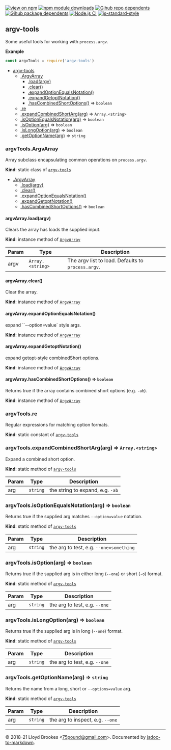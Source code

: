 [![view on npm](https://badgen.net/npm/v/argv-tools)](https://www.npmjs.org/package/argv-tools)
[![npm module downloads](https://badgen.net/npm/dt/argv-tools)](https://www.npmjs.org/package/argv-tools)
[![Gihub repo dependents](https://badgen.net/github/dependents-repo/75lb/argv-tools)](https://github.com/75lb/argv-tools/network/dependents?dependent_type=REPOSITORY)
[![Gihub package dependents](https://badgen.net/github/dependents-pkg/75lb/argv-tools)](https://github.com/75lb/argv-tools/network/dependents?dependent_type=PACKAGE)
[![Node.js CI](https://github.com/75lb/argv-tools/actions/workflows/node.js.yml/badge.svg)](https://github.com/75lb/argv-tools/actions/workflows/node.js.yml)
[![js-standard-style](https://img.shields.io/badge/code%20style-standard-brightgreen.svg)](https://github.com/feross/standard)

<a name="module_argv-tools"></a>

## argv-tools
Some useful tools for working with `process.argv`.

**Example**  
```js
const argvTools = require('argv-tools')
```

* [argv-tools](#module_argv-tools)
    * [.ArgvArray](#module_argv-tools.ArgvArray)
        * [.load(argv)](#module_argv-tools.ArgvArray+load)
        * [.clear()](#module_argv-tools.ArgvArray+clear)
        * [.expandOptionEqualsNotation()](#module_argv-tools.ArgvArray+expandOptionEqualsNotation)
        * [.expandGetoptNotation()](#module_argv-tools.ArgvArray+expandGetoptNotation)
        * [.hasCombinedShortOptions()](#module_argv-tools.ArgvArray+hasCombinedShortOptions) ⇒ <code>boolean</code>
    * [.re](#module_argv-tools.re)
    * [.expandCombinedShortArg(arg)](#module_argv-tools.expandCombinedShortArg) ⇒ <code>Array.&lt;string&gt;</code>
    * [.isOptionEqualsNotation(arg)](#module_argv-tools.isOptionEqualsNotation) ⇒ <code>boolean</code>
    * [.isOption(arg)](#module_argv-tools.isOption) ⇒ <code>boolean</code>
    * [.isLongOption(arg)](#module_argv-tools.isLongOption) ⇒ <code>boolean</code>
    * [.getOptionName(arg)](#module_argv-tools.getOptionName) ⇒ <code>string</code>

<a name="module_argv-tools.ArgvArray"></a>

### argvTools.ArgvArray
Array subclass encapsulating common operations on `process.argv`.

**Kind**: static class of [<code>argv-tools</code>](#module_argv-tools)  

* [.ArgvArray](#module_argv-tools.ArgvArray)
    * [.load(argv)](#module_argv-tools.ArgvArray+load)
    * [.clear()](#module_argv-tools.ArgvArray+clear)
    * [.expandOptionEqualsNotation()](#module_argv-tools.ArgvArray+expandOptionEqualsNotation)
    * [.expandGetoptNotation()](#module_argv-tools.ArgvArray+expandGetoptNotation)
    * [.hasCombinedShortOptions()](#module_argv-tools.ArgvArray+hasCombinedShortOptions) ⇒ <code>boolean</code>

<a name="module_argv-tools.ArgvArray+load"></a>

#### argvArray.load(argv)
Clears the array has loads the supplied input.

**Kind**: instance method of [<code>ArgvArray</code>](#module_argv-tools.ArgvArray)  

| Param | Type | Description |
| --- | --- | --- |
| argv | <code>Array.&lt;string&gt;</code> | The argv list to load. Defaults to `process.argv`. |

<a name="module_argv-tools.ArgvArray+clear"></a>

#### argvArray.clear()
Clear the array.

**Kind**: instance method of [<code>ArgvArray</code>](#module_argv-tools.ArgvArray)  
<a name="module_argv-tools.ArgvArray+expandOptionEqualsNotation"></a>

#### argvArray.expandOptionEqualsNotation()
expand ``--option=value` style args.

**Kind**: instance method of [<code>ArgvArray</code>](#module_argv-tools.ArgvArray)  
<a name="module_argv-tools.ArgvArray+expandGetoptNotation"></a>

#### argvArray.expandGetoptNotation()
expand getopt-style combinedShort options.

**Kind**: instance method of [<code>ArgvArray</code>](#module_argv-tools.ArgvArray)  
<a name="module_argv-tools.ArgvArray+hasCombinedShortOptions"></a>

#### argvArray.hasCombinedShortOptions() ⇒ <code>boolean</code>
Returns true if the array contains combined short options (e.g. `-ab`).

**Kind**: instance method of [<code>ArgvArray</code>](#module_argv-tools.ArgvArray)  
<a name="module_argv-tools.re"></a>

### argvTools.re
Regular expressions for matching option formats.

**Kind**: static constant of [<code>argv-tools</code>](#module_argv-tools)  
<a name="module_argv-tools.expandCombinedShortArg"></a>

### argvTools.expandCombinedShortArg(arg) ⇒ <code>Array.&lt;string&gt;</code>
Expand a combined short option.

**Kind**: static method of [<code>argv-tools</code>](#module_argv-tools)  

| Param | Type | Description |
| --- | --- | --- |
| arg | <code>string</code> | the string to expand, e.g. `-ab` |

<a name="module_argv-tools.isOptionEqualsNotation"></a>

### argvTools.isOptionEqualsNotation(arg) ⇒ <code>boolean</code>
Returns true if the supplied arg matches `--option=value` notation.

**Kind**: static method of [<code>argv-tools</code>](#module_argv-tools)  

| Param | Type | Description |
| --- | --- | --- |
| arg | <code>string</code> | the arg to test, e.g. `--one=something` |

<a name="module_argv-tools.isOption"></a>

### argvTools.isOption(arg) ⇒ <code>boolean</code>
Returns true if the supplied arg is in either long (`--one`) or short (`-o`) format.

**Kind**: static method of [<code>argv-tools</code>](#module_argv-tools)  

| Param | Type | Description |
| --- | --- | --- |
| arg | <code>string</code> | the arg to test, e.g. `--one` |

<a name="module_argv-tools.isLongOption"></a>

### argvTools.isLongOption(arg) ⇒ <code>boolean</code>
Returns true if the supplied arg is in long (`--one`) format.

**Kind**: static method of [<code>argv-tools</code>](#module_argv-tools)  

| Param | Type | Description |
| --- | --- | --- |
| arg | <code>string</code> | the arg to test, e.g. `--one` |

<a name="module_argv-tools.getOptionName"></a>

### argvTools.getOptionName(arg) ⇒ <code>string</code>
Returns the name from a long, short or `--options=value` arg.

**Kind**: static method of [<code>argv-tools</code>](#module_argv-tools)  

| Param | Type | Description |
| --- | --- | --- |
| arg | <code>string</code> | the arg to inspect, e.g. `--one` |


* * *

&copy; 2018-21 Lloyd Brookes \<75pound@gmail.com\>. Documented by [jsdoc-to-markdown](https://github.com/75lb/jsdoc-to-markdown).
